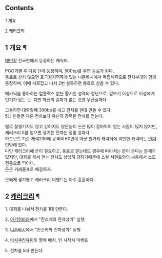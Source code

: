 ## Contents

    

1 개요

2 캐러크리

## 1 개요 ¶

[대번장](%EB%8C%80%EB%B2%88%EC%9E%A5.md) 전국편에서 등장하는 캐릭터.

  

PGG괴멸 후 다음 턴에 등장하며, 500bp를 주면 동료가 된다.  
동료로 삼지 않으면 호국원지역쪽에 있는 니혼바시에서 독립세력으로 전차부대와 함께 등장하며, 이때 사로잡고 나서 2번 설득하면 동료로 삼을 수
있다.

  

메카닉을 좋아하는 컴플렉스 없는 활기찬 성격의 청년으로, 겉보기 이상으로 이성에게 인기가 있는 듯. 다만 자신의 흥미가 없는 것엔
무관심하다.  

  

고용하면 대화할때 300bp를 내고 전차를 한대 만들 수 있다.  
5대 만들면 다른 전차보다 유난히 강력한 전차를 얻는다.

  

별로 잘생기지도 않고 강하지도 않은놈이 돈은 많이 잡아먹어 얻는 사람이 많지 않지만, 캐러크리 5를 얻으면 생기는 전차는 정말 강하다.  
하드모드 기준 체력200에 공격력 60인데 아군 원거리 캐릭터에 이만한 캐릭터는
[반다인](%EB%B0%98%EB%8B%A4%EC%9D%B8.md)밖에 없다.  
다만 캐러크리에 돈이 필요하고, 동료로 얻는데도 경우에 따라서는 돈이 든다는 문제가 있지만, 대화를 해서 얻는 전차도 상당히 강하기때문에
스컬 서펜트와의 싸움에서 소모전용으로 딱이다.  
돈은 카레울프로 해결하자.

  

못되게 생겨놓고 캐러크리 이벤트는 아주 훈훈하다.  

## 2 [캐러크리](%EC%BA%90%EB%9F%AC%ED%81%AC%EB%A6%AC.md) ¶

  

1\. 대화를 나눠서 전차를 1대 만든다.  

  

2\. [아키하바라](%EC%95%84%ED%82%A4%ED%95%98%EB%B0%94%EB%9D%BC.md)에서 "칸스케와 전자상가"
실행

  

3\. [니혼바시](%EB%8B%88%ED%98%BC%EB%B0%94%EC%8B%9C.md)에서 "칸스케와 전자상가" 실행

  

4\. [아사쿠라유마](%EC%95%84%EC%82%AC%EC%BF%A0%EB%9D%BC%20%EC%9C%A0%EB%A7%88.md)와 함께 배치. 턴
시작시 이벤트

  

5\. 전차를 5대 만든다.  

